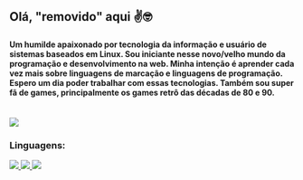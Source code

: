 ## Olá, "removido" aqui ✌️🤓

#### Um humilde apaixonado por tecnologia da informação e usuário de sistemas baseados em Linux. Sou iniciante nesse novo/velho mundo da programação e desenvolvimento na web. Minha intenção é aprender cada vez mais sobre linguagens de marcação e linguagens de programação. Espero um dia poder trabalhar com essas tecnologias. Também sou super fã de games, principalmente os games retrô das décadas de 80 e 90.
<br>

<picture>
<source 
  srcset="https://github-readme-stats.vercel.app/api?username=removidoBR&show_icons=true&theme=dark"
  media="(prefers-color-scheme: dark)" />
<source
  srcset="https://github-readme-stats.vercel.app/api?username=removidoBR&show_icons=true"
  media="(prefers-color-scheme: light), (prefers-color-scheme: no-preference)" />
<img src="https://github-readme-stats.vercel.app/api?username=removidoBR&show_icons=true" />
</picture>

### Linguagens:
<div>
<a href="#"><img src="https://img.shields.io/badge/HTML5-E34F26?style=for-the-badge&logo=html5&logoColor=white">
<a href="#"><img src="https://img.shields.io/badge/CSS3-1572B6?style=for-the-badge&logo=css3&logoColor=white">
<a href="#"><img src="https://img.shields.io/badge/JavaScript-F7DF1E?style=for-the-badge&logo=javascript&logoColor=black">
<!-- <img src="https://img.shields.io/badge/TypeScript-007ACC?style=for-the-badge&logo=typescript&logoColor=white"> -->
</div>

<!--
### Contato:
<div>
<a href="https://removido.github.io" target="_blank"><img src="https://img.shields.io/badge/GitHub-100000?style=for-the-badge&logo=github&logoColor=white"></a>
<a href="https://t.me/julianovatre" target="_blank"><img src="https://img.shields.io/badge/Telegram-2CA5E0?style=for-the-badge&logo=telegram&logoColor=white"></a>
<a href="https://discord.com/user/vatrinux#9556" target="_blank"><img src="https://img.shields.io/badge/Discord-7289DA?style=for-the-badge&logo=discord&logoColor=white"></a>
</div>
-->

<!--
Adicionar contagem de privados: &count_private=true)

TEMAS:
dark, radical, merko, gruvbox, tokyonight, onedark, cobalt, synthwave, highcontrast, dracula

PERSONALIZAÇÃO:
title_color - Cor do título do cartão (hex color)
text_color - Cor de texto do conteúdo (hex color)
icon_color - Cor dos ícones (se disponível) (hex color)
bg_color - Cor de fundo do cartão (hex color)
hide_border - Esconde a borda do cartão (boleano)
theme - Nome do tema, escolha em todos os temas disponíveis
cache_seconds - Defina o cabeçalho do cache manualmente (min: 1800, max: 86400)
locale - defina o idioma no cartão (por exemplo. cn, de, es, etc.)
-->
